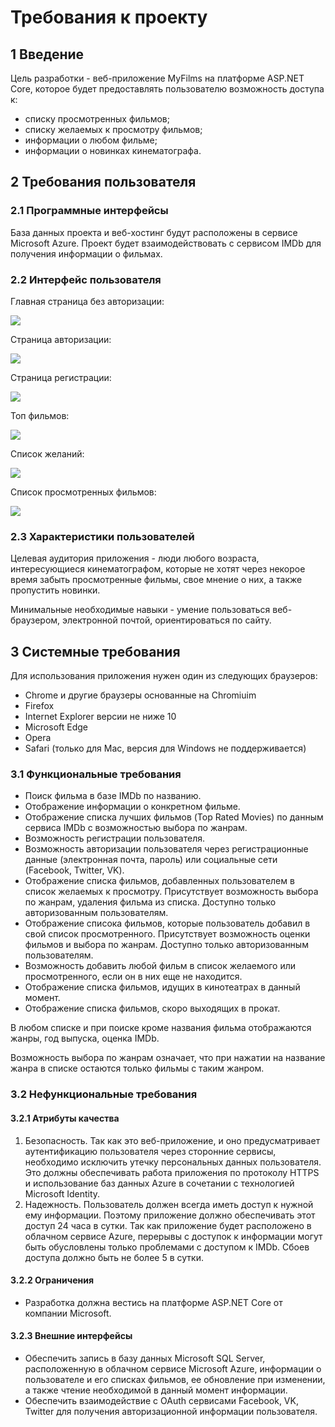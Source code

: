 # Требования к проекту
## 1 Введение

Цель разработки - веб-приложение MyFilms на платформе ASP.NET Core, которое будет предоставлять пользователю возможность доступа к:
* списку просмотренных фильмов;
* списку желаемых к просмотру фильмов;
* информации о любом фильме;
* информации о новинках кинематографа.

## 2 Требования пользователя
### 2.1 Программные интерфейсы
База данных проекта и веб-хостинг будут расположены в сервисе Microsoft Azure. Проект будет взаимодействовать с сервисом IMDb для получения информации о фильмах.
### 2.2 Интерфейс пользователя

Главная страница без авторизации:

![](https://github.com/Dhoine/MyFilms/blob/master/Mockups/Main%20page%20without%20active%20user.png?raw=true)

Страница авторизации:

![](https://github.com/Dhoine/MyFilms/blob/master/Mockups/Login.png?raw=true)

Страница регистрации:

![](https://github.com/Dhoine/MyFilms/blob/master/Mockups/Registration.png?raw=true)

Топ фильмов:

![](https://github.com/Dhoine/MyFilms/blob/master/Mockups/Top%20movies.png?raw=true)

Список желаний:

![](https://github.com/Dhoine/MyFilms/blob/master/Mockups/Watchlist.png?raw=true)

Список просмотренных фильмов:

![](https://github.com/Dhoine/MyFilms/blob/master/Mockups/Watched.png?raw=true)

### 2.3 Характеристики пользователей

Целевая аудитория приложения - люди любого возраста, интересующиеся кинематографом, которые не хотят через некорое время забыть просмотренные фильмы, свое мнение о них, а также пропустить новинки. 

Минимальные необходимые навыки - умение пользоваться веб-браузером, электронной почтой, ориентироваться по сайту.

## 3 Системные требования
Для использования приложения нужен один из следующих браузеров:
* Chrome и другие браузеры основанные на Chromiuim
* Firefox
* Internet Explorer версии не ниже 10
* Microsoft Edge 
* Opera 
* Safari (только для Mac, версия для Windows не поддерживается) 

### 3.1 Функциональные требования
* Поиск фильма в базе IMDb по названию.
* Отображение информации о конкретном фильме.
* Отображение списка лучших фильмов (Top Rated Movies) по данным сервиса IMDb с возможностью выбора по жанрам.
* Возможность регистрации пользователя.
* Возможность авторизации пользователя через регистрационные данные (электронная почта, пароль) или социальные сети (Facebook, Twitter, VK).
* Отображение списка фильмов, добавленных пользователем в список желаемых к просмотру. Присутствует возможность выбора по жанрам, удаления фильма из списка. Доступно только авторизованным пользователям.
* Отображение списока фильмов, которые пользователь добавил в свой список просмотренного. Присутствует возможность оценки фильмов и выбора по жанрам. Доступно только авторизованным пользователям.
* Возможность добавить любой фильм в список желаемого или просмотренного, если он в них еще не находится.
* Отображение списка фильмов, идущих в кинотеатрах в данный момент.
* Отображение списка фильмов, скоро выходящих в прокат.

В любом списке и при поиске кроме названия фильма отображаются жанры, год выпуска, оценка IMDb. 

Возможность выбора по жанрам означает, что при нажатии на название жанра в списке остаются только фильмы с таким жанром.

 ### 3.2 Нефункциональные требования
 #### 3.2.1 Атрибуты качества
1. Безопасность. Так как это веб-приложение, и оно предусматривает аутентификацию пользователя через сторонние сервисы, необходимо исключить утечку персональных данных пользователя. Это должны обеспечивать работа приложения по протоколу HTTPS и использование баз данных Azure в сочетании с технологией Microsoft Identity.
2. Надежность. Пользователь должен всегда иметь доступ к нужной ему информации. Поэтому приложение должно обеспечивать этот доступ 24 часа в сутки. Так как приложение будет расположено в облачном сервисе Azure, перерывы с доступок к информации могут быть обусловлены только проблемами с доступом к IMDb. Сбоев доступа должно быть не более 5 в сутки.
#### 3.2.2 Ограничения
* Разработка должна вестись на платформе ASP.NET Core от компании Microsoft.
#### 3.2.3 Внешние интерфейсы
* Обеспечить запись в базу данных Microsoft SQL Server, расположенную в облачном сервисе Microsoft Azure, информации о пользователе и его списках фильмов, ее обновление при изменении, а также чтение необходимой в данный момент информации.
* Обеспечить взаимодействие с OAuth сервисами Facebook, VK, Twitter для получения авторизационной информации пользователя.
